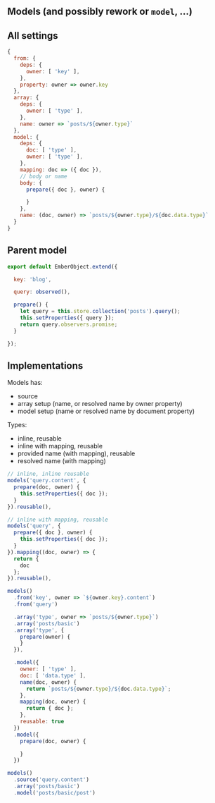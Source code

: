 ## Models (and possibly rework or `model`, ...)

## All settings

``` javascript
{
  from: {
    deps: {
      owner: [ 'key' ],
    },
    property: owner => owner.key
  },
  array: {
    deps: {
      owner: [ 'type' ],
    },
    name: owner => `posts/${owner.type}`
  },
  model: {
    deps: {
      doc: [ 'type' ],
      owner: [ 'type' ],
    },
    mapping: doc => ({ doc }),
    // body or name
    body: {
      prepare({ doc }, owner) {

      }
    },
    name: (doc, owner) => `posts/${owner.type}/${doc.data.type}`
  }
}
```

## Parent model

``` javascript
export default EmberObject.extend({

  key: 'blog',

  query: observed(),

  prepare() {
    let query = this.store.collection('posts').query();
    this.setProperties({ query });
    return query.observers.promise;
  }

});
```

## Implementations

Models has:

* source
* array setup (name, or resolved name by owner property)
* model setup (name or resolved name by document property)

Types:

* inline, reusable
* inline with mapping, reusable
* provided name (with mapping), reusable
* resolved name (with mapping)

``` javascript
// inline, inline reusable
models('query.content', {
  prepare(doc, owner) {
    this.setProperties({ doc });
  }
}).reusable(),

// inline with mapping, reusable
models('query', {
  prepare({ doc }, owner) {
    this.setProperties({ doc });
  }
}).mapping((doc, owner) => {
  return {
    doc
  };
}).reusable(),

models()
  .from('key', owner => `${owner.key}.content`)
  .from('query')

  .array('type', owner => `posts/${owner.type}`)
  .array('posts/basic')
  .array('type', {
    prepare(owner) {
    }
  }),

  .model({
    owner: [ 'type' ],
    doc: [ 'data.type' ],
    name(doc, owner) {
      return `posts/${owner.type}/${doc.data.type}`;
    },
    mapping(doc, owner) {
      return { doc };
    },
    reusable: true
  })
  .model({
    prepare(doc, owner) {

    }
  })

models()
  .source('query.content')
  .array('posts/basic')
  .model('posts/basic/post')

```
